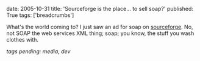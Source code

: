 date: 2005-10-31
title: 'Sourceforge is the place... to sell soap?'
published: True
tags: ['breadcrumbs']

What's the world coming to? I just saw an ad for soap on <a href="http://sf.net/">sourceforge</a>. No, not SOAP the web services XML thing; soap; you know, the stuff you wash clothes with.

<em>tags pending: media, dev</em>